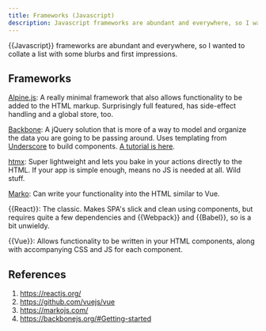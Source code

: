 ```yaml
---
title: Frameworks (Javascript)
description: Javascript frameworks are abundant and everywhere, so I wanted to collate a list with some blurbs and first impressions.
---
```


{{Javascript}} frameworks are abundant and everywhere, so I wanted to collate a list with some blurbs and first impressions.

## Frameworks

[Alpine.js](https://alpinejs.dev/): A really minimal framework that also allows functionality to be added to the HTML markup. Surprisingly full featured, has side-effect handling and a global store, too.

[Backbone](https://backbonejs.org/#Getting-started): A jQuery solution that is more of a way to model and organize the data you are going to be passing around. Uses templating from [Underscore](https://underscorejs.org/) to build components. [A tutorial is here](https://adrianmejia.com/backbone-dot-js-for-absolute-beginners-getting-started/).

[htmx](https://htmx.org/): Super lightweight and lets you bake in your actions directly to the HTML. If your app is simple enough, means no JS is needed at all. Wild stuff.

[Marko](https://markojs.com/): Can write your functionality into the HTML similar to Vue.

{{React}}: The classic. Makes SPA's slick and clean using components, but requires quite a few dependencies and {{Webpack}} and {{Babel}}, so is a bit unwieldy.

{{Vue}}: Allows functionality to be written in your HTML components, along with accompanying CSS and JS for each component.

## References

1. https://reactjs.org/
1. https://github.com/vuejs/vue
1. https://markojs.com/
1. https://backbonejs.org/#Getting-started

